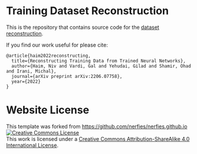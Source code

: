 # Training Dataset Reconstruction

This is the repository that contains source code for the [dataset reconstruction](https://giladude1.github.io/reconstruction/).

If you find our work useful for please cite:
```
@article{haim2022reconstructing,
  title={Reconstructing Training Data from Trained Neural Networks},
  author={Haim, Niv and Vardi, Gal and Yehudai, Gilad and Shamir, Ohad and Irani, Michal},
  journal={arXiv preprint arXiv:2206.07758},
  year={2022}
}
```


# Website License
This template was forked from https://github.com/nerfies/nerfies.github.io
<a rel="license" href="http://creativecommons.org/licenses/by-sa/4.0/"><img alt="Creative Commons License" style="border-width:0" src="https://i.creativecommons.org/l/by-sa/4.0/88x31.png" /></a><br />This work is licensed under a <a rel="license" href="http://creativecommons.org/licenses/by-sa/4.0/">Creative Commons Attribution-ShareAlike 4.0 International License</a>.
